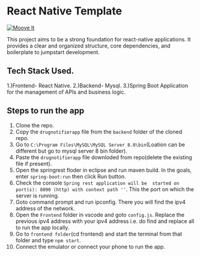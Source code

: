 # React Native Template

[![Moove It](https://circleci.com/gh/moove-it/react-native-template.svg?style=svg)](https://app.circleci.com/pipelines/github/moove-it/react-native-template?branch=master)

This project aims to be a strong foundation for react-native applications. It provides a clear and organized structure, core dependencies, and boilerplate to jumpstart development.

## Tech Stack Used.
1.)Frontend- React Native.
2.)Backend- Mysql.
3.)Spring Boot Application for the management of APIs and business logic.


## Steps to run the app
1) Clone the repo.
2) Copy the `drugnotifierapp` file from the `backend` folder of the cloned repo.
3) Go to `C:\Program Files\MySQL\MySQL Server 8.0\bin`(Loation can be different but go to mysql server 8 bin folder).
4) Paste the `drugnotifierapp` file downloded from repo(delete the existing file if present).
5) Open the springrest floder in eclipse and run maven build. In the goals, enter `spring-boot:run` then click Run button.
6) Check the console  `Spring rest application will be  started on port(s): 8090 (http) with context path ''`. This the port on which the server is running.
7) Goto command prompt and run ipconfig. There you will find the ipv4 address of the network.
8) Open the `Frontend` folder in vscode and goto `config.js`. Replace the previous ipv4 address with your ipv4 address i.e. do find and replace all to run the app locally.
9) Go to `frontend folder`(cd frontend\) and start the terminal from that folder and  type `npm start`.
10) Connect the emulator or connect your phone to run the app.
